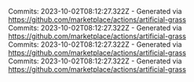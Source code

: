Commits: 2023-10-02T08:12:27.322Z - Generated via https://github.com/marketplace/actions/artificial-grass
<br>
Commits: 2023-10-02T08:12:27.322Z - Generated via https://github.com/marketplace/actions/artificial-grass
<br>
Commits: 2023-10-02T08:12:27.322Z - Generated via https://github.com/marketplace/actions/artificial-grass
<br>
Commits: 2023-10-02T08:12:27.322Z - Generated via https://github.com/marketplace/actions/artificial-grass
<br>
